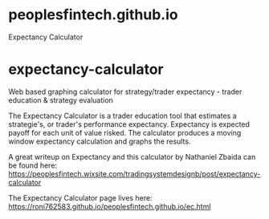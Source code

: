 # peoplesfintech.github.io
Expectancy Calculator

# expectancy-calculator
Web based graphing calculator for strategy/trader expectancy - trader education &amp; strategy evaluation

The Expectancy Calculator is a trader education tool that estimates a strategie's, or trader's performance expectancy. Expectancy is expected payoff for each unit of value risked. The calculator produces a moving window expectancy calculation and graphs the results.

A great writeup on Expectancy and this calculator by Nathaniel Zbaida can be found here: https://peoplesfintech.wixsite.com/tradingsystemdesignb/post/expectancy-calculator

The Expectancy Calculator page lives here: https://roni762583.github.io/peoplesfintech.github.io/ec.html
